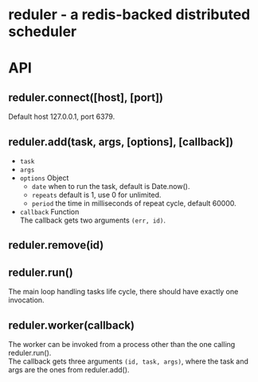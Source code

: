 # reduler - a redis-backed distributed scheduler

# API

## reduler.connect([host], [port])
Default host 127.0.0.1, port 6379.

## reduler.add(task, args, [options], [callback])
- `task`
- `args`
- `options` Object
  - `date` when to run the task, default is Date.now().
  - `repeats` default is 1, use 0 for unlimited. 
  - `period` the time in milliseconds of repeat cycle, default 60000.
- `callback` Function  
The callback gets two arguments `(err, id)`.

## reduler.remove(id)

## reduler.run()
The main loop handling tasks life cycle, there should have exactly one
invocation.

## reduler.worker(callback)
The worker can be invoked from a process other than the one calling
reduler.run().  
The callback gets three arguments `(id, task, args)`, where the task and args are
the ones from reduler.add().
